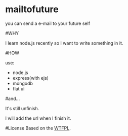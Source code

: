 mailtofuture
============

you can send a e-mail to your future self

#WHY

I learn node.js recently so I want to write something in it.

#HOW

use:

* node.js
* express(with ejs)
* mongodb
* flat ui

#and...

It's still unfinish.

I will add the url when I finish it.

#License
Based on the [WTFPL](http://en.wikipedia.org/wiki/WTFPL).